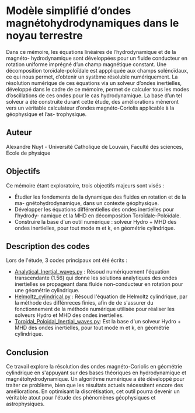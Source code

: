 # Modèle simplifié d’ondes magnétohydrodynamiques dans le noyau terrestre
Dans ce mémoire, les équations linéaires de l’hydrodynamique et de la magnéto-
hydrodynamique sont développées pour un fluide conducteur en rotation uniforme
imprégné d’un champ magnétique constant. Une décomposition toroïdale-poloïdale
est apppliquée aux champs solénoïdaux, ce qui nous permet, d’obtenir un système
résoluble numériquement. La résolution numérique de ces équations via un solveur
d’ondes inertielles, développé dans le cadre de ce mémoire, permet de calculer tous
les modes d’oscillations de ces ondes pour le cas hydrodynamique. La base d’un
tel solveur a été construite durant cette étude, des améliorations mèneront vers un
véritable calculateur d’ondes magnéto-Coriolis applicable à la géophysique et l’as-
trophysique.
## Auteur
Alexandre Nuyt - Université Catholique de Louvain, Faculté des sciences, Ecole de physique
## Objectifs
Ce mémoire étant exploratoire, trois objectifs majeurs sont visés :
- Étudier les fondements de la dynamique des fluides en rotation et de la ma-
gnétohydrodynamique, dans un contexte géophysique.
- Développer les équations différentielles des ondes inertielles pour l’hydrody-
namique et la MHD en décomposition Toroïdale-Poloïdale.
- Construire la base d'un outil numérique : solveur Hydro + MHD des ondes inertielles,
pour tout mode m et k, en géométrie cylindrique.
## Description des codes
Lors de l'étude, 3 codes principaux ont été écrits :
- [Analytical_Inertial_waves.py](Analytical_Inertial_waves.py) : Résoud numériquement l'équation transcendante (1.56) qui donne les solutions analytiques des ondes inertielles se propageant dans fluide non-conducteur en rotation pour une géométrie cylindrique. 
- [Helmoltz_cylindrical.py](Helmoltz_cylindrical.py) : Résoud l'équation de Helmoltz cylindrique, par la méthode des diffénreces finies, afin de de s'assurer du fonctionnement de la méthode numérique utilisée pour réaliser les solveurs Hydro et MHD des ondes inertielles.
- [Toroidal_Poloidal_Inertial_waves.py](Toroidal_Poloidal_Inertial_waves.py): Est la base d'un solveur Hydro + MHD des ondes inertielles, pour tout mode m et k, en géométrie cylindrique.
## Conclusion
Ce travail explore la résolution des ondes magnéto-Coriolis en géométrie cylindrique en s'appuyant sur des bases théoriques en hydrodynamique et magnétohydrodynamique. Un algorithme numérique a été développé pour traiter ce problème, bien que les résultats actuels nécessitent encore des améliorations. En optimisant la discrétisation, cet outil pourra devenir un véritable atout pour l'étude des phénomènes géophysiques et astrophysiques.
